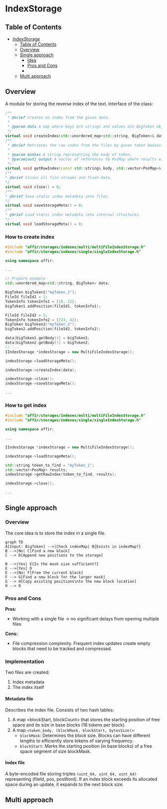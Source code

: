 # IndexStorage
## Table of Contents
<!-- TOC -->
* [IndexStorage](#indexstorage)
  * [Table of Contents](#table-of-contents)
  * [Overview](#overview)
  * [Single approach](#single-approach)
    * [Idea](#idea)
    * [Pros and Cons](#pros-and-cons)
    * [](#)
  * [Multi approach](#multi-approach)
<!-- TOC -->
## Overview
A module for storing the reverse index of the text. Interface of the class:
```c++
/**
 * @brief Creates an index from the given data.
 *
 * @param data A map where keys are strings and values are BigToken objects.
 */
virtual void createIndex(std::unordered_map<std::string, BigToken>& data) = 0;
/**
 * @brief Retrieves the raw index from the files by given token bodies.
 *
 * @param bodies A string representing the body of token.
 * @param[out] output A vector of references to PosMap where results will be stored.
 */
virtual void getRawIndex(const std::string& body, std::vector<PosMap>&) = 0;
/**
* @brief Closes all file streams and flush data.
*/
virtual void close() = 0;
/**
* @brief Save static index metadata into files.
*/
virtual void saveStorageMeta() = 0;
/**
* @brief Load static index metadata into internal structures.
*/
virtual void loadStorageMeta() = 0;
```
### How to create index
```c++
#include "affir/storages/indexes/multi/multiFileIndexStorage.h"
#include "affir/storages/indexes/single/singleIndexStorage.h"

using namespace affir;

...

// Prepare example
std::unordered_map<std::string, BigToken> data;

BigToken bigToken1("myToken_1");
FileId fileId1 = 1;
TokenInfo tokenInfo1 = {10, 12};
bigToken1.addPosition(fileId1, tokenInfo1);

FileId fileId2 = 2;
TokenInfo tokenInfo2 = {723, 41};
BigToken bigToken2("myToken_2");
bigToken2.addPosition(fileId2, tokenInfo2);

data[bigToken1.getBody()] = bigToken1;
data[bigToken2.getBody()] = bigToken2;
// ---
IIndexStorage *indexStorage = new MultiFileIndexStorage();

indexStorage->loadStorageMeta();

indexStorage->createIndex(data);

indexStorage->close();
indexStorage->saveStorageMeta();

...
```
### How to get index
```c++
#include "affir/storages/indexes/multi/multiFileIndexStorage.h"
#include "affir/storages/indexes/single/singleIndexStorage.h"

using namespace affir;

...

IIndexStorage *indexStorage = new MultiFileIndexStorage();

indexStorage->loadStorageMeta();

std::string token_to_find = "myToken_1";
std::vector<PosMap> results;
indexStorage->getRawIndex(token_to_find, results);

indexStorage->close();

...
```
## Single approach
### Overview
The core idea is to store the index in a single file.
```mermaid
graph TD
A[Input: BigToken] -->|Check indexMap| B{Exists in indexMap?}
B -->|No| C[Find a new block]
C --> D[Append new positions to the storage]

B -->|Yes| E{Is the mask size sufficient?}
E -->|Yes| D
E -->|No| F[Free the current block]
F --> G[Find a new block for the larger mask]
G --> H[Copy existing positions\nto the new block location]
H --> D
```

### Pros and Cons
**Pros:**
- Working with a single file → no significant delays from opening multiple files

**Cons:**
- File compression complexity. Frequent index updates create empty blocks
that need to be tracked and compressed.

### Implementation
Two files are created:
1. Index metadata
2. The index itself

#### Metadata file
Describes the index file.
Consists of two hash tables:
1. A map <blockStart, blockCount> that stores the starting position of free space 
and its size in base blocks (16 tokens per block).
2. A map `<token_body, (blockMask, blockStart, bytesSize)>`:
   - `blockMask`: Determines the block size. Blocks can have different lengths to efficiently 
store tokens of varying frequency.
   - `blockStart`: Marks the starting position (in base blocks) 
of a free space segment of size blockMask.

#### Index file
A byte-encoded file storing triples `(uint_64, uint_64, uint_64)` representing (fileId, pos, posWord).
If an index block exceeds its allocated space during an update, it expands to the next block size.

## Multi approach